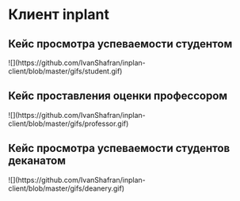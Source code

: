 <h1>Клиент inplant </h1>

<h2>Кейс просмотра успеваемости студентом </h2>
![](https://github.com/IvanShafran/inplan-client/blob/master/gifs/student.gif)

<h2>Кейс проставления оценки профессором</h2>
![](https://github.com/IvanShafran/inplan-client/blob/master/gifs/professor.gif)

<h2>Кейс просмотра успеваемости студентов деканатом</h2>
![](https://github.com/IvanShafran/inplan-client/blob/master/gifs/deanery.gif)
